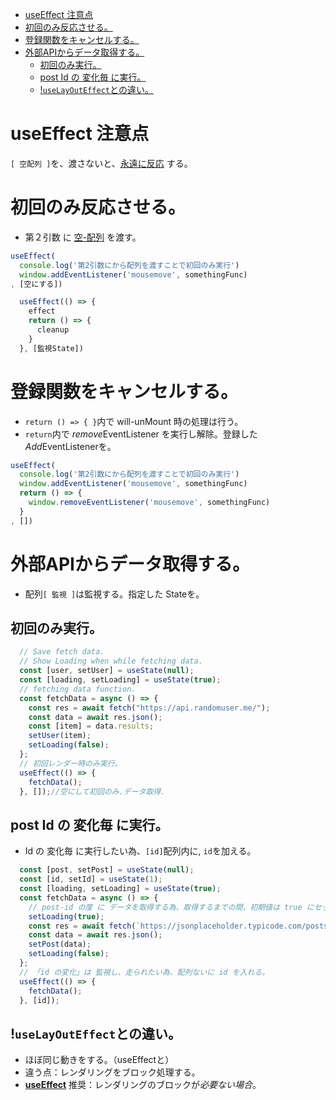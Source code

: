 - [useEffect 注意点](#useeffect-注意点)
- [初回のみ反応させる。](#初回のみ反応させる)
- [登録関数をキャンセルする。](#登録関数をキャンセルする)
- [外部APIからデータ取得する。](#外部apiからデータ取得する)
  - [初回のみ実行。](#初回のみ実行)
  - [post Id の 変化毎 に実行。](#post-id-の-変化毎-に実行)
  - [!`useLayOutEffect`との違い。](#uselayouteffectとの違い)

# useEffect 注意点
`[ 空配列 ]`を、渡さないと、<u>永遠に反応</u> する。

# 初回のみ反応させる。
* 第２引数 に <u>空-配列</u> を渡す。
```js
useEffect(
  console.log('第2引数にから配列を渡すことで初回のみ実行')
  window.addEventListener('mousemove', somethingFunc)
, [空にする])
```
```js
  useEffect(() => {
    effect
    return () => {
      cleanup
    }
  }, [監視State])
```

# 登録関数をキャンセルする。
* `return () => { }`内で will-unMount 時の処理は行う。
* `return`内で *remove*EventListener を実行し解除。登録した *Add*EventListenerを。
```js
useEffect(
  console.log('第2引数にから配列を渡すことで初回のみ実行')
  window.addEventListener('mousemove', somethingFunc)
  return () => {
    window.removeEventListener('mousemove', somethingFunc)
  }
, [])
```

# 外部APIからデータ取得する。
* 配列`[ 監視 ]`は監視する。指定した Stateを。
## 初回のみ実行。
```js
  // Save fetch data.
  // Show Loading when while fetching data.
  const [user, setUser] = useState(null);
  const [loading, setLoading] = useState(true);
  // fetching data function.
  const fetchData = async () => {
    const res = await fetch("https://api.randomuser.me/");
    const data = await res.json();
    const [item] = data.results;
    setUser(item);
    setLoading(false);
  };
  // 初回レンダー時のみ実行。
  useEffect(() => {
    fetchData();
  }, []);//空にして初回のみ.データ取得.
```
## post Id の 変化毎 に実行。
* Id の 変化毎 に実行したい為、`[id]`配列内に, `id`を加える。
```js
  const [post, setPost] = useState(null);
  const [id, setId] = useState(1);
  const [loading, setLoading] = useState(true);
  const fetchData = async () => {
    // post-id の度 に データを取得する為、取得するまでの間、初期値は true にセットする。
    setLoading(true);
    const res = await fetch(`https://jsonplaceholder.typicode.com/posts/${id}`);
    const data = await res.json();
    setPost(data);
    setLoading(false);
  };
  // 「id の変化」は 監視し、走られたい為、配列ないに id を入れる。
  useEffect(() => {
    fetchData();
  }, [id]);
```
## !`useLayOutEffect`との違い。
* ほぼ同じ動きをする。（useEffectと）
* 違う点：レンダリングをブロック処理する。
* <u>**useEffect**</u> 推奨：レンダリングのブロックが*必要ない場合*。